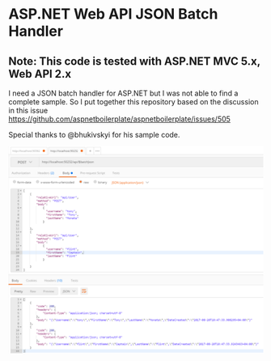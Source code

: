 ASP.NET Web API JSON Batch Handler
===

## Note: This code is tested with ASP.NET MVC 5.x, Web API 2.x

I need a JSON batch handler for ASP.NET but I was not able to find a complete sample. So I put together this repository based on the discussion in this issue https://github.com/aspnetboilerplate/aspnetboilerplate/issues/505

Special thanks to @bhukivskyi for his sample code. 

![Alt text](sample.png?raw=true "Example of a batch call")

